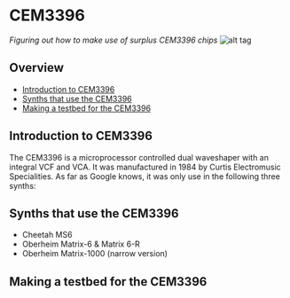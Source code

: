 # CEM3396 
*Figuring out how to make use of surplus CEM3396 chips*
![alt tag](https://github.com/ekosynth/CEM3396/blob/master/images/cem3396_chip.JPG)
## Overview
* [Introduction to CEM3396](#introduction-to-cem3396)
* [Synths that use the CEM3396](#synths-that-use-the-cem3396)
* [Making a testbed for the CEM3396](#making-a-testbed-for-the-cem3396)

## Introduction to CEM3396
The CEM3396 is a microprocessor controlled dual waveshaper with an integral VCF and VCA. It was manufactured in 1984 by Curtis Electromusic Specialities. As far as Google knows, it was only use in the following three synths:

## Synths that use the CEM3396
- Cheetah MS6
- Oberheim Matrix-6 & Matrix 6-R
- Oberheim Matrix-1000 (narrow version)

## Making a testbed for the CEM3396

